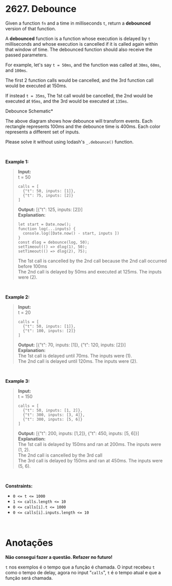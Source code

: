 # 2627. Debounce

Given a function `fn` and a time in milliseconds `t`, return a **debounced** version of that function.

A **debounced** function is a function whose execution is delayed by `t` milliseconds and whose execution is cancelled if it is called again within that window of time. The debounced function should also receive the passed parameters.

For example, let's say `t = 50ms`, and the function was called at `30ms`, `60ms`, and `100ms`.

The first 2 function calls would be cancelled, and the 3rd function call would be executed at 150ms.

If instead `t = 35ms`, The 1st call would be cancelled, the 2nd would be executed at `95ms`, and the 3rd would be executed at `135ms`.

Debounce Schematic*

The above diagram shows how debounce will transform events. Each rectangle represents 100ms and the debounce time is 400ms. Each color represents a different set of inputs.

Please solve it without using lodash's `_.debounce()` function.

<br>

**Example 1:**

> **Input:**   
> t = 50  
> ```
> calls = [  
>   {"t": 50, inputs: [1]},  
>   {"t": 75, inputs: [2]}  
> ]  
> ```
> **Output:** [{"t": 125, inputs: [2]}]  
> **Explanation:**  
> ```
> let start = Date.now();  
> function log(...inputs) {   
>   console.log([Date.now() - start, inputs ])  
> }  
> const dlog = debounce(log, 50);  
> setTimeout(() => dlog(1), 50);  
> setTimeout(() => dlog(2), 75);  
> ```
> 
> The 1st call is cancelled by the 2nd call because the 2nd call occurred before 100ms  
> The 2nd call is delayed by 50ms and executed at 125ms. The inputs were (2).

<br>

**Example 2:**

> **Input:**   
> t = 20  
> ```
> calls = [  
>   {"t": 50, inputs: [1]},  
>   {"t": 100, inputs: [2]}  
> ]  
> ```
> **Output:** [{"t": 70, inputs: [1]}, {"t": 120, inputs: [2]}]  
> **Explanation:**  
> The 1st call is delayed until 70ms. The inputs were (1).  
> The 2nd call is delayed until 120ms. The inputs were (2).  

<br>

**Example 3:**

> **Input:**   
> t = 150  
> ```
> calls = [  
>   {"t": 50, inputs: [1, 2]},  
>   {"t": 300, inputs: [3, 4]},  
>   {"t": 300, inputs: [5, 6]}  
> ]  
> ```
> **Output:** [{"t": 200, inputs: [1,2]}, {"t": 450, inputs: [5, 6]}]  
> **Explanation:**  
> The 1st call is delayed by 150ms and ran at 200ms. The inputs were (1, 2).  
> The 2nd call is cancelled by the 3rd call  
> The 3rd call is delayed by 150ms and ran at 450ms. The inputs were (5, 6).  

<br>

**Constraints:**

- `0 <= t <= 1000`
- `1 <= calls.length <= 10`
- `0 <= calls[i].t <= 1000`
- `0 <= calls[i].inputs.length <= 10`

<br>

# Anotações

**Não consegui fazer a questão. Refazer no futuro!**

`t` nos exemplos é o tempo que a função é chamada. O input recebeu `t` como o tempo de delay, agora no input "`calls`", `t` é o tempo atual e que a função será chamada.